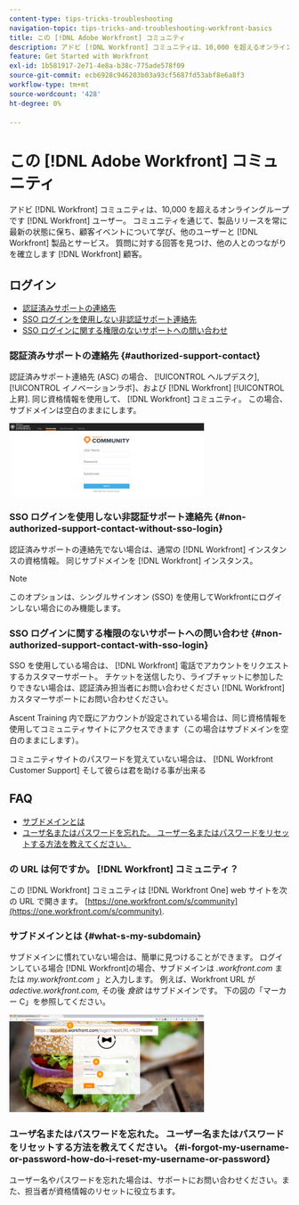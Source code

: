 ```yaml
---
content-type: tips-tricks-troubleshooting
navigation-topic: tips-tricks-and-troubleshooting-workfront-basics
title: この [!DNL Adobe Workfront] コミュニティ
description: アドビ [!DNL Workfront] コミュニティは、10,000 を超えるオンライングループです [!DNL Workfront] ユーザー。 コミュニティを通じて、製品リリースを常に最新の状態に保ち、顧客イベントについて学び、他のユーザーと [!DNL Workfront] 製品とサービス。 質問に対する回答を見つけ、他の人とのつながりを確立します [!DNL Workfront] 顧客。
feature: Get Started with Workfront
exl-id: 1b581917-2e71-4e8a-b38c-775ade578f09
source-git-commit: ecb6928c946203b03a93cf5687fd53abf8e6a8f3
workflow-type: tm+mt
source-wordcount: '428'
ht-degree: 0%

---
```


# この [!DNL Adobe Workfront] コミュニティ

アドビ [!DNL Workfront] コミュニティは、10,000 を超えるオンライングループです [!DNL Workfront] ユーザー。 コミュニティを通じて、製品リリースを常に最新の状態に保ち、顧客イベントについて学び、他のユーザーと [!DNL Workfront] 製品とサービス。 質問に対する回答を見つけ、他の人とのつながりを確立します [!DNL Workfront] 顧客。

<!--
<img src="assets/screen-shot-2018-09-06-at-11.38.27-am-350x112.png" alt="Screen_Shot_2018-09-06_at_11.38.27_AM.png" style="width: 350;height: 112;" data-mc-conditions="QuicksilverOrClassic.Draft mode">
-->

## ログイン

* [認証済みサポートの連絡先](#authorized-support-contact)
* [SSO ログインを使用しない非認証サポート連絡先](#non-authorized-support-contact-without-sso-login)
* [SSO ログインに関する権限のないサポートへの問い合わせ](#non-authorized-support-contact-with-sso-login)

### 認証済みサポートの連絡先 {#authorized-support-contact}

認証済みサポート連絡先 (ASC) の場合、 [!UICONTROL ヘルプデスク], [!UICONTROL イノベーションラボ]、および [!DNL Workfront] [!UICONTROL 上昇]. 同じ資格情報を使用して、 [!DNL Workfront] コミュニティ。 この場合、サブドメインは空白のままにします。

![community_4.png](assets/community-4-350x129.png)

### SSO ログインを使用しない非認証サポート連絡先 {#non-authorized-support-contact-without-sso-login}

認証済みサポートの連絡先でない場合は、通常の [!DNL Workfront] インスタンスの資格情報。 同じサブドメインを [!DNL Workfront] インスタンス。

>[!NOTE]
>
>このオプションは、シングルサインオン (SSO) を使用してWorkfrontにログインしない場合にのみ機能します。

### SSO ログインに関する権限のないサポートへの問い合わせ {#non-authorized-support-contact-with-sso-login}

SSO を使用している場合は、 [!DNL Workfront] 電話でアカウントをリクエストするカスタマーサポート。 チケットを送信したり、ライブチャットに参加したりできない場合は、認証済み担当者にお問い合わせください [!DNL Workfront] カスタマーサポートにお問い合わせください。

Ascent Training 内で既にアカウントが設定されている場合は、同じ資格情報を使用してコミュニティサイトにアクセスできます（この場合はサブドメインを空白のままにします）。

コミュニティサイトのパスワードを覚えていない場合は、 [!DNL Workfront Customer Support] そして彼らは君を助ける事が出来る

## FAQ

* [サブドメインとは](#what-s-my-subdomain)
* [ユーザ名またはパスワードを忘れた。 ユーザー名またはパスワードをリセットする方法を教えてください。](#i-forgot-my-username-or-password-how-do-i-reset-my-username-or-password)

### の URL は何ですか。 [!DNL Workfront] コミュニティ？

この [!DNL Workfront] コミュニティは [!DNL Workfront One] web サイトを次の URL で開きます。  [https://one.workfront.com/s/community](https://one.workfront.com/s/community).

### サブドメインとは {#what-s-my-subdomain}

サブドメインに慣れていない場合は、簡単に見つけることができます。 ログインしている場合 [!DNL Workfront]の場合、サブドメインは *.workfront.com*  または *my.workfront.com* 」と入力します。 例えば、Workfront URL が *adective.workfront.com,* その後 *食欲* はサブドメインです。 下の図の「マーカー C」を参照してください。

![community_5.png](assets/community-5-350x175.png)

### ユーザ名またはパスワードを忘れた。 ユーザー名またはパスワードをリセットする方法を教えてください。 {#i-forgot-my-username-or-password-how-do-i-reset-my-username-or-password}

ユーザー名やパスワードを忘れた場合は、サポートにお問い合わせください。また、担当者が資格情報のリセットに役立ちます。
